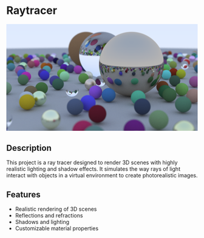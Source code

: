 # Raytracer

![Raytracer Image](https://github.com/joardan/graphics/blob/main/final_high.png)

## Description

This project is a ray tracer designed to render 3D scenes with highly realistic lighting and shadow effects. It simulates the way rays of light interact with objects in a virtual environment to create photorealistic images.

## Features

- Realistic rendering of 3D scenes
- Reflections and refractions
- Shadows and lighting
- Customizable material properties
